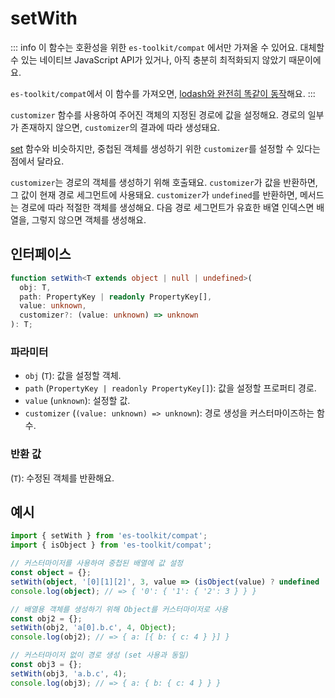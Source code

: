 # setWith

::: info
이 함수는 호환성을 위한 `es-toolkit/compat` 에서만 가져올 수 있어요. 대체할 수 있는 네이티브 JavaScript API가 있거나, 아직 충분히 최적화되지 않았기 때문이에요.

`es-toolkit/compat`에서 이 함수를 가져오면, [lodash와 완전히 똑같이 동작](../../../compatibility.md)해요.
:::

`customizer` 함수를 사용하여 주어진 객체의 지정된 경로에 값을 설정해요.
경로의 일부가 존재하지 않으면, `customizer`의 결과에 따라 생성돼요.

[set](./set.md) 함수와 비슷하지만, 중첩된 객체를 생성하기 위한 `customizer`를 설정할 수 있다는 점에서 달라요.

`customizer`는 경로의 객체를 생성하기 위해 호출돼요.
`customizer`가 값을 반환하면, 그 값이 현재 경로 세그먼트에 사용돼요.
`customizer`가 `undefined`를 반환하면, 메서드는 경로에 따라 적절한 객체를 생성해요.
다음 경로 세그먼트가 유효한 배열 인덱스면 배열을, 그렇지 않으면 객체를 생성해요.

## 인터페이스

```typescript
function setWith<T extends object | null | undefined>(
  obj: T,
  path: PropertyKey | readonly PropertyKey[],
  value: unknown,
  customizer?: (value: unknown) => unknown
): T;
```

### 파라미터

- `obj` (`T`): 값을 설정할 객체.
- `path` (`PropertyKey | readonly PropertyKey[]`): 값을 설정할 프로퍼티 경로.
- `value` (`unknown`): 설정할 값.
- `customizer` (`(value: unknown) => unknown`): 경로 생성을 커스터마이즈하는 함수.

### 반환 값

(`T`): 수정된 객체를 반환해요.

## 예시

```typescript
import { setWith } from 'es-toolkit/compat';
import { isObject } from 'es-toolkit/compat';

// 커스터마이저를 사용하여 중첩된 배열에 값 설정
const object = {};
setWith(object, '[0][1][2]', 3, value => (isObject(value) ? undefined : {}));
console.log(object); // => { '0': { '1': { '2': 3 } } }

// 배열용 객체를 생성하기 위해 Object를 커스터마이저로 사용
const obj2 = {};
setWith(obj2, 'a[0].b.c', 4, Object);
console.log(obj2); // => { a: [{ b: { c: 4 } }] }

// 커스터마이저 없이 경로 생성 (set 사용과 동일)
const obj3 = {};
setWith(obj3, 'a.b.c', 4);
console.log(obj3); // => { a: { b: { c: 4 } } }
```
